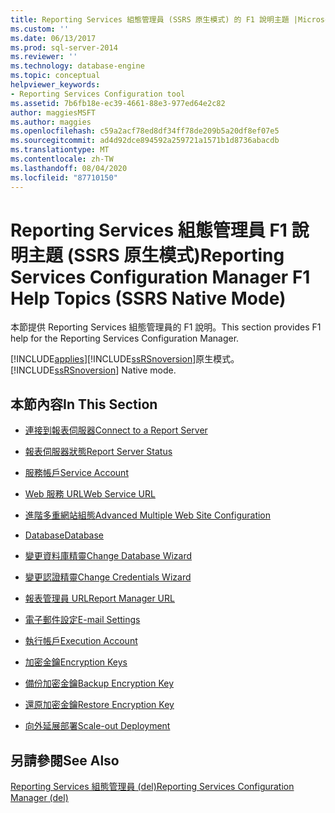 ```yaml
---
title: Reporting Services 組態管理員 (SSRS 原生模式) 的 F1 說明主題 |Microsoft Docs
ms.custom: ''
ms.date: 06/13/2017
ms.prod: sql-server-2014
ms.reviewer: ''
ms.technology: database-engine
ms.topic: conceptual
helpviewer_keywords:
- Reporting Services Configuration tool
ms.assetid: 7b6fb18e-ec39-4661-88e3-977ed64e2c82
author: maggiesMSFT
ms.author: maggies
ms.openlocfilehash: c59a2acf78ed8df34ff78de209b5a20df8ef07e5
ms.sourcegitcommit: ad4d92dce894592a259721a1571b1d8736abacdb
ms.translationtype: MT
ms.contentlocale: zh-TW
ms.lasthandoff: 08/04/2020
ms.locfileid: "87710150"
---
```

# <a name="reporting-services-configuration-manager-f1-help-topics-ssrs-native-mode"></a><span data-ttu-id="6231b-102">Reporting Services 組態管理員 F1 說明主題 (SSRS 原生模式)</span><span class="sxs-lookup"><span data-stu-id="6231b-102">Reporting Services Configuration Manager F1 Help Topics (SSRS Native Mode)</span></span>
  <span data-ttu-id="6231b-103">本節提供 Reporting Services 組態管理員的 F1 說明。</span><span class="sxs-lookup"><span data-stu-id="6231b-103">This section provides F1 help for the Reporting Services Configuration Manager.</span></span>  
  
 [!INCLUDE[applies](../../includes/applies-md.md)]<span data-ttu-id="6231b-104">[!INCLUDE[ssRSnoversion](../../includes/ssrsnoversion-md.md)]原生模式。</span><span class="sxs-lookup"><span data-stu-id="6231b-104">[!INCLUDE[ssRSnoversion](../../includes/ssrsnoversion-md.md)] Native mode.</span></span>  
  
## <a name="in-this-section"></a><span data-ttu-id="6231b-105">本節內容</span><span class="sxs-lookup"><span data-stu-id="6231b-105">In This Section</span></span>  
  
-   [<span data-ttu-id="6231b-106">連接到報表伺服器</span><span class="sxs-lookup"><span data-stu-id="6231b-106">Connect to a Report Server</span></span>](../../../2014/sql-server/install/connect-to-a-native-mode-report-server.md)  
  
-   [<span data-ttu-id="6231b-107">報表伺服器狀態</span><span class="sxs-lookup"><span data-stu-id="6231b-107">Report Server Status</span></span>](../../../2014/sql-server/install/report-server-status-ssrs-native-mode.md)  
  
-   [<span data-ttu-id="6231b-108">服務帳戶</span><span class="sxs-lookup"><span data-stu-id="6231b-108">Service Account</span></span>](../../../2014/sql-server/install/service-account-ssrs-native-mode.md)  
  
-   [<span data-ttu-id="6231b-109">Web 服務 URL</span><span class="sxs-lookup"><span data-stu-id="6231b-109">Web Service URL</span></span>](../../../2014/sql-server/install/web-service-url-ssrs-native-mode.md)  
  
-   [<span data-ttu-id="6231b-110">進階多重網站組態</span><span class="sxs-lookup"><span data-stu-id="6231b-110">Advanced Multiple Web Site Configuration</span></span>](../../../2014/sql-server/install/advanced-multiple-web-site-configuration-ssrs-native-mode.md)  
  
-   [<span data-ttu-id="6231b-111">Database</span><span class="sxs-lookup"><span data-stu-id="6231b-111">Database</span></span>](../../../2014/sql-server/install/database-ssrs-native-mode.md)  
  
-   [<span data-ttu-id="6231b-112">變更資料庫精靈</span><span class="sxs-lookup"><span data-stu-id="6231b-112">Change Database Wizard</span></span>](../../../2014/sql-server/install/change-database-wizard-ssrs-native-mode.md)  
  
-   [<span data-ttu-id="6231b-113">變更認證精靈</span><span class="sxs-lookup"><span data-stu-id="6231b-113">Change Credentials Wizard</span></span>](../../../2014/sql-server/install/change-credentials-wizard-ssrs-native-mode.md)  
  
-   [<span data-ttu-id="6231b-114">報表管理員 URL</span><span class="sxs-lookup"><span data-stu-id="6231b-114">Report Manager URL</span></span>](../../../2014/sql-server/install/report-manager-url-ssrs-native-mode.md)  
  
-   [<span data-ttu-id="6231b-115">電子郵件設定</span><span class="sxs-lookup"><span data-stu-id="6231b-115">E-mail Settings</span></span>](../../reporting-services/install-windows/e-mail-settings-reporting-services-native-mode-configuration-manager.md)  
  
-   [<span data-ttu-id="6231b-116">執行帳戶</span><span class="sxs-lookup"><span data-stu-id="6231b-116">Execution Account</span></span>](../../../2014/sql-server/install/execution-account-ssrs-native-mode.md)  
  
-   [<span data-ttu-id="6231b-117">加密金鑰</span><span class="sxs-lookup"><span data-stu-id="6231b-117">Encryption Keys</span></span>](../../../2014/sql-server/install/encryption-keys-ssrs-native-mode.md)  
  
-   [<span data-ttu-id="6231b-118">備份加密金鑰</span><span class="sxs-lookup"><span data-stu-id="6231b-118">Backup Encryption Key</span></span>](../../../2014/sql-server/install/backup-encryption-key-ssrs-native-mode.md)  
  
-   [<span data-ttu-id="6231b-119">還原加密金鑰</span><span class="sxs-lookup"><span data-stu-id="6231b-119">Restore Encryption Key</span></span>](../../../2014/sql-server/install/restore-encryption-key-ssrs-native-mode.md)  
  
-   [<span data-ttu-id="6231b-120">向外延展部署</span><span class="sxs-lookup"><span data-stu-id="6231b-120">Scale-out Deployment</span></span>](../../../2014/sql-server/install/scale-out-deployment-native-mode-report-server.md)  
  
## <a name="see-also"></a><span data-ttu-id="6231b-121">另請參閱</span><span class="sxs-lookup"><span data-stu-id="6231b-121">See Also</span></span>  
 [<span data-ttu-id="6231b-122">Reporting Services 組態管理員 &#40;del&#41;</span><span class="sxs-lookup"><span data-stu-id="6231b-122">Reporting Services Configuration Manager &#40;del&#41;</span></span>](reporting-services-configuration-manager-native-mode.md)  
  
  
